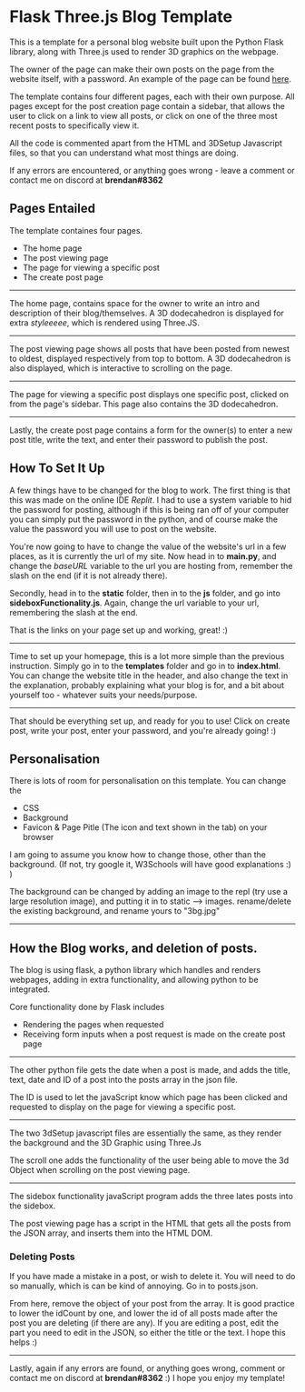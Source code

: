 # Flask Three.js Blog Template

This is a template for a personal blog website built upon the Python Flask library, along with Three.js used to render 3D graphics on the webpage.

The owner of the page can make their own posts on the page from the website itself, with a password. An example of the page can be found [here](https://flask-threejs-blog-template-example.brendawg.repl.co/).

The template contains four different pages, each with their own purpose. All pages except for the post creation page contain a sidebar, that allows the user to click on a link to view all posts, or click on one of the three most recent posts to specifically view it.

All the code is commented apart from the HTML and 3DSetup Javascript files, so that you can understand what most things are doing.

If any errors are encountered, or anything goes wrong - leave a comment or contact me on discord at **brendan#8362**

## Pages Entailed

The template containes four pages.
- The home page
- The post viewing page
- The page for viewing a specific post
- The create post page

---

The home page, contains space for the owner to write an intro and description of their blog/themselves. A 3D dodecahedron is displayed for extra *styleeeee*, which is rendered using Three.JS.

---

The post viewing page shows all posts that have been posted from newest to oldest, displayed respectively from top to bottom. A 3D dodecahedron is also displayed, which is interactive to scrolling on the page.

---

The page for viewing a specific post displays one specific post, clicked on from the page's sidebar. This page also contains the 3D dodecahedron.

---

Lastly, the create post page contains a form for the owner(s) to enter a new post title, write the text, and enter their password to publish the post.

## How To Set It Up

A few things have to be changed for the blog to work. The first thing is that this was made on the online IDE *Replit*. I had to use a system variable to hid the password for posting, although if this is being ran off of your computer you can simply put the password in the python, and of course make the value the password you will use to post on the website.

You're now going to have to change the value of the website's url in a few places, as it is currently the url of my site.
Now head in to **main.py**, and change the *baseURL* variable to the url you are hosting from, remember the slash on the end (if it is not already there).

Secondly, head in to the **static** folder, then in to the **js** folder, and go into **sideboxFunctionality.js**. Again, change the url variable to your url, remembering the slash at the end.

That is the links on your page set up and working, great! :)

---

Time to set up your homepage, this is a lot more simple than the previous instruction. Simply go in to the **templates** folder and go in to **index.html**. You can change the website title in the header, and also change the text in the explanation, probably explaining what your blog is for, and a bit about yourself too - whatever suits your needs/purpose.

--- 

That should be everything set up, and ready for you to use! Click on create post, write your post, enter your password, and you're already going! :)

## Personalisation

There is lots of room for personalisation on this template. You can change the 
- CSS
- Background
- Favicon & Page Pitle (The icon and text shown in the tab) on your browser

I am going to assume you know how to change those, other than the background. (If not, try google it, W3Schools will have good explanations :) )

The background can be changed by adding an image to the repl (try use a large resolution image), and putting it in to static --> images. rename/delete the existing background, and rename yours to "3bg.jpg"

---

## How the Blog works, and deletion of posts.

The blog is using flask, a python library which handles and renders webpages, adding in extra functionality, and allowing python to be integrated.

Core functionality done by Flask includes 
- Rendering the pages when requested
- Receiving form inputs when a post request is made on the create post page

---

The other python file gets the date when a post is made, and adds the title, text, date and ID of a post into the posts array in the json file.

The ID is used to let the javaScript know which page has been clicked and requested to display on the page for viewing a specific post.

---

The two 3dSetup javascript files are essentially the same, as they render the background and the 3D Graphic using Three.Js

The scroll one adds the functionality of the user being able to move the 3d Object when scrolling on the post viewing page.

---

The sidebox functionality javaScript program adds the three lates posts into the sidebox.

The post viewing page has a script in the HTML that gets all the posts from the JSON array, and inserts them into the HTML DOM.

### Deleting Posts

If you have made a mistake in a post, or wish to delete it. You will need to do so manually, which is can be kind of annoying. Go in to posts.json.

From here, remove the object of your post from the array. It is good practice to lower the idCount by one, and lower the id of all posts made after the post you are deleting (if there are any). If you are editing a post, edit the part you need to edit in the JSON, so either the title or the text. I hope this helps :)

---

Lastly, again if any errors are found, or anything goes wrong, comment or contact me on discord at **brendan#8362** :) I hope you enjoy my template!
